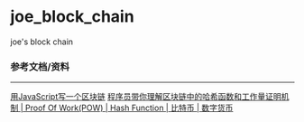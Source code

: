 # joe_block_chain
joe's block chain

### 参考文档/资料
---
[用JavaScript写一个区块链](https://juejin.im/post/5aa7fd546fb9a028cc60e747)
[程序员带你理解区块链中的哈希函数和工作量证明机制 | Proof Of Work(POW) | Hash Function | 比特币 | 数字货币](https://www.bilibili.com/video/BV1iJ411D7nb)